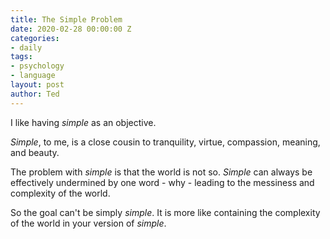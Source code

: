 ```yaml
---
title: The Simple Problem
date: 2020-02-28 00:00:00 Z
categories:
- daily
tags:
- psychology
- language
layout: post
author: Ted
---
```


I like having _simple_ as an objective.

_Simple_, to me, is a close cousin to tranquility, virtue, compassion, meaning, and beauty.

The problem with _simple_ is that the world is not so. _Simple_ can always be effectively undermined by one word - why - leading to the messiness and complexity of the world.

So the goal can't be simply _simple_. It is more like containing the complexity of the world in your version of _simple_.
